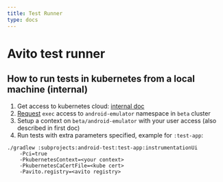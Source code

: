 ```yaml
---
title: Test Runner
type: docs
---
```


# Avito test runner

## How to run tests in kubernetes from a local machine (internal)

1. Get access to kubernetes cloud: [internal doc](http://links.k.avito.ru/Kubectl)
1. [Request](http://links.k.avito.ru/androidEmulatorServiceDesk) `exec` access to `android-emulator` namespace in `beta` cluster
1. Setup a context on `beta/android-emulator` with your user access (also described in first doc)
1. Run tests with extra parameters specified, example for `:test-app`:

```
./gradlew :subprojects:android-test:test-app:instrumentationUi 
    -Pci=true 
    -PkubernetesContext=<your context>
    -PkubernetesCaCertFile=<kube cert>
    -Pavito.registry=<avito registry>
```
